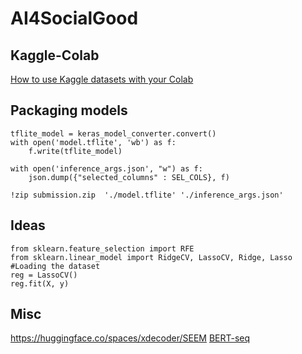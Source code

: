 # AI4SocialGood

## Kaggle-Colab
[How to use Kaggle datasets with your Colab](Kaggle2Colab.ipynb)

## Packaging models

```
tflite_model = keras_model_converter.convert()
with open('model.tflite', 'wb') as f:
    f.write(tflite_model)
    
with open('inference_args.json', "w") as f:
    json.dump({"selected_columns" : SEL_COLS}, f)
    
!zip submission.zip  './model.tflite' './inference_args.json'
```

## Ideas

```
from sklearn.feature_selection import RFE
from sklearn.linear_model import RidgeCV, LassoCV, Ridge, Lasso #Loading the dataset
reg = LassoCV()
reg.fit(X, y)
```

## Misc

https://huggingface.co/spaces/xdecoder/SEEM
[BERT-seq](https://www.ncbi.nlm.nih.gov/pmc/articles/PMC9028677/)
